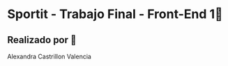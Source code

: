  # Sportit - Trabajo Final - Front-End 1📝  
  
  ## Realizado por  🚀  
  Alexandra Castrillon Valencia
      
